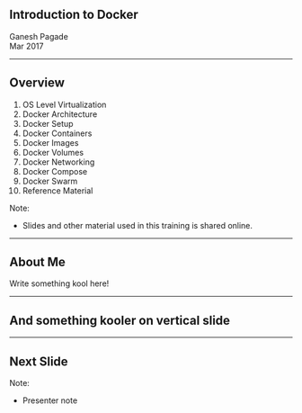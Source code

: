 ## Introduction to Docker

Ganesh Pagade  
Mar 2017

---

## Overview

1. OS Level Virtualization
1. Docker Architecture
1. Docker Setup
1. Docker Containers
1. Docker Images
1. Docker Volumes
1. Docker Networking
1. Docker Compose
1. Docker Swarm
1. Reference Material

Note:
- Slides and other material used in this training is shared online.

---

## About Me

Write something kool here!

-----

## And something kooler on vertical slide

---

## Next Slide

Note:
- Presenter note
